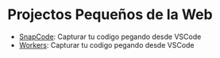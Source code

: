 # Projectos Pequeños de la Web

- [SnapCode](/snapcode/): Capturar tu codigo pegando desde VSCode
- [Workers](/snapcode/): Capturar tu codigo pegando desde VSCode